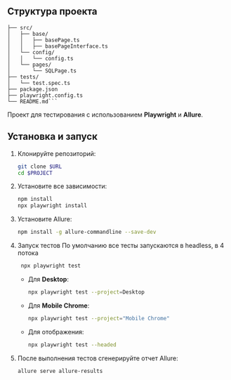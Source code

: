 ## Структура проекта

````
├── src/
│   ├── base/
│   │   ├── basePage.ts
│   │   ├── basePageInterface.ts
│   └── config/
│   │   └── config.ts
│   └── pages/
│       └── SQLPage.ts
├── tests/
│   └── test.spec.ts
├── package.json
├── playwright.config.ts
└── README.md```
````

Проект для тестирования с использованием **Playwright** и **Allure**.

## Установка и запуск

1. Клонируйте репозиторий:

   ```bash
   git clone $URL
   cd $PROJECT
   ```

2. Установите все зависимости:

   ```bash
   npm install
   npx playwright install
   ```

3. Установите Allure:

   ```bash
   npm install -g allure-commandline --save-dev
   ```

4. Запуск тестов
   По умолчанию все тесты запускаются в headless, в 4 потока

   ```bash
    npx playwright test
   ```

   - Для **Desktop**:

     ```bash
     npx playwright test --project=Desktop
     ```

   - Для **Mobile Chrome**:

     ```bash
     npx playwright test --project="Mobile Chrome"
     ```

   - Для отображения:
     ```bash
     npx playwright test --headed
     ```

5. После выполнения тестов сгенерируйте отчет Allure:
   ```bash
   allure serve allure-results
   ```
